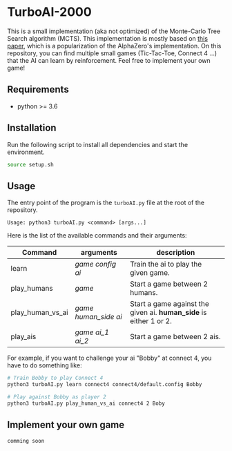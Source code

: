 # TurboAI-2000

This is a small implementation (aka not optimized) of the Monte-Carlo Tree Search algorithm (MCTS).
This implementation is mostly based on [this paper](https://web.stanford.edu/~surag/posts/alphazero.html), which is a popularization of the AlphaZero's implementation.
On this repository, you can find multiple small games (Tic-Tac-Toe, Connect 4 ...) that the AI can learn by reinforcement.
Feel free to implement your own game!

## Requirements

* python >= 3.6

## Installation

Run the following script to install all dependencies and start the environment.

```bash
source setup.sh
```

## Usage

The entry point of the program is the `turboAI.py` file at the root of the repository.

```
Usage: python3 turboAI.py <command> [args...]
```

Here is the list of the available commands and their arguments:

| Command | arguments | description
|--|--|--|
| learn | *game config ai* | Train the ai to play the given game. |
| play_humans | *game* | Start a game between 2 humans. |
| play_human_vs_ai | *game human_side ai* | Start a game against the given ai. **human_side** is either 1 or 2. |
| play_ais | *game ai_1 ai_2* | Start a game between 2 ais. |

For example, if you want to challenge your ai "Bobby" at connect 4, you have to do something like:

```bash
# Train Bobby to play Connect 4
python3 turboAI.py learn connect4 connect4/default.config Bobby

# Play against Bobby as player 2
python3 turboAI.py play_human_vs_ai connect4 2 Boby
```

## Implement your own game

`comming soon`
